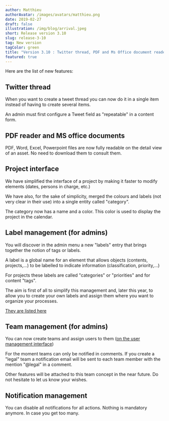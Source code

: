 ```yaml
---
author: Matthieu
authorAvatar: /images/avatars/matthieu.png
date: 2019-02-27
draft: false
illustration: /img/blog/arrival.jpeg
short: Release version 3.10
slug: release-3-10
tag: New version
tagColor: green
title: "Version 3.10 : Twitter thread, PDF and Ms Office document reader,  team management ..  🚚 📦 "
featured: true
---
```


<!-- ![arrival.jpeg](/img/blog/arrival.jpeg "arrival.jpeg")
<a style="background-color:black;color:white;text-decoration:none;padding:4px 6px;font-family:-apple-system, BlinkMacSystemFont, &quot;San Francisco&quot;, &quot;Helvetica Neue&quot;, Helvetica, Ubuntu, Roboto, Noto, &quot;Segoe UI&quot;, Arial, sans-serif;font-size:12px;font-weight:bold;line-height:1.2;display:inline-block;border-radius:3px" href="https://unsplash.com/@drew_beamer?utm_medium=referral&amp;utm_campaign=photographer-credit&amp;utm_content=creditBadge" target="_blank" rel="noopener noreferrer" title="Download free do whatever you want high-resolution photos from Drew Beamer"><span style="display:inline-block;padding:2px 3px"><svg xmlns="http://www.w3.org/2000/svg" style="height:12px;width:auto;position:relative;vertical-align:middle;top:-1px;fill:white" viewBox="0 0 32 32"><title>unsplash-logo</title><path d="M20.8 18.1c0 2.7-2.2 4.8-4.8 4.8s-4.8-2.1-4.8-4.8c0-2.7 2.2-4.8 4.8-4.8 2.7.1 4.8 2.2 4.8 4.8zm11.2-7.4v14.9c0 2.3-1.9 4.3-4.3 4.3h-23.4c-2.4 0-4.3-1.9-4.3-4.3v-15c0-2.3 1.9-4.3 4.3-4.3h3.7l.8-2.3c.4-1.1 1.7-2 2.9-2h8.6c1.2 0 2.5.9 2.9 2l.8 2.4h3.7c2.4 0 4.3 1.9 4.3 4.3zm-8.6 7.5c0-4.1-3.3-7.5-7.5-7.5-4.1 0-7.5 3.4-7.5 7.5s3.3 7.5 7.5 7.5c4.2-.1 7.5-3.4 7.5-7.5z"></path></svg></span><span style="display:inline-block;padding:2px 3px">Drew Beamer</span></a> -->




Here are the list of new features: 

## Twitter thread

When you want to create a tweet thread you can now do it in a single item instead of having to create several items.

An admin must first configure a Tweet field as "repeatable" in a content form.

## PDF reader and MS office documents

PDF, Word, Excel, Powerpoint files are now fully readable on the detail view of an asset. No need to download them to consult them.

## Project interface

We have simplified the interface of a project by making it faster to modify elements (dates, persons in charge, etc.)

We have also, for the sake of simplicity, merged the colours and labels (not very clear in their use) into a single entity called "category".

The category now has a name and a color. This color is used to display the project in the calendar.


## Label management (for admins)

You will discover in the admin menu a new "labels" entry that brings together the notion of tags or labels.

A label is a global name for an element that allows objects (contents, projects,...) to be labelled to indicate information (classification, priority,...)

For projects these labels are called "categories" or "priorities" and for content "tags".

The aim is first of all to simplify this management and, later this year, to allow you to create your own labels and assign them where you want to organize your processes.

[They are listed here](https://app.pilot.pm/labels/)

## Team management (for admins)

You can now create teams and assign users to them ([on the user management interface](https://app.pilot.pm/users/actives))

For the moment teams can only be notified in comments. If you create a "legal" team a notification email will be sent to each team member with the mention "@legal" in a comment.

Other features will be attached to this team concept in the near future. Do not hesitate to let us know your wishes.


## Notification management

You can disable all notifications for all actions. Nothing is mandatory anymore. In case you get too many.
